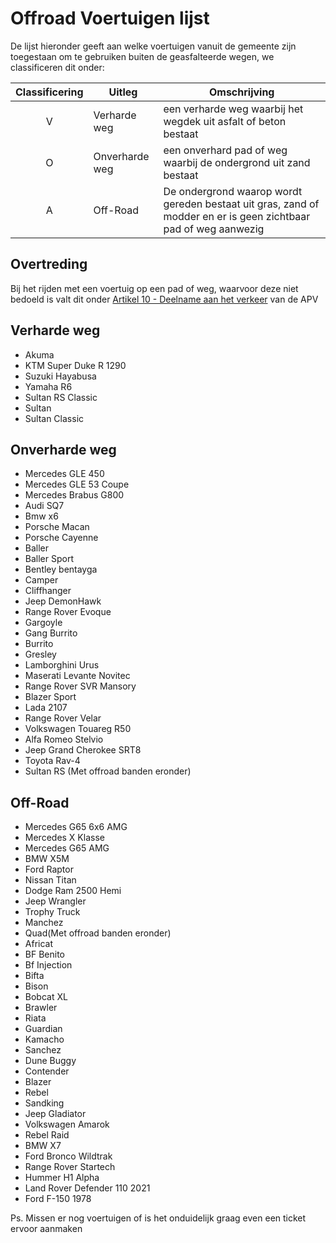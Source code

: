 # Offroad Voertuigen lijst

De lijst hieronder geeft aan welke voertuigen vanuit de gemeente zijn toegestaan om te gebruiken buiten de geasfalteerde wegen, we classificeren dit onder:

| Classificering | Uitleg | Omschrijving |
|:---:|---|---|
|V| Verharde weg | een verharde weg waarbij het wegdek uit asfalt of beton bestaat |
|O| Onverharde weg | een onverhard pad of weg waarbij de ondergrond uit zand bestaat |
|A| Off-Road | De ondergrond waarop wordt gereden bestaat uit gras, zand of modder en er is geen zichtbaar pad of weg aanwezig |

## Overtreding

Bij het rijden met een voertuig op een pad of weg, waarvoor deze niet bedoeld is valt dit onder [Artikel 10 - Deelname aan het verkeer](https://wetboek.tedeapolis.nl/apv/#artikel-10-deelname-aan-het-verkeer) van de APV


## Verharde weg

* Akuma
* KTM Super Duke R 1290
* Suzuki Hayabusa
* Yamaha R6
* Sultan RS Classic
* Sultan
* Sultan Classic

## Onverharde weg

* Mercedes GLE 450 
* Mercedes GLE 53 Coupe 
* Mercedes Brabus G800 
* Audi SQ7
* Bmw x6
* Porsche Macan 
* Porsche Cayenne 
* Baller
* Baller Sport
* Bentley bentayga 
* Camper
* Cliffhanger
* Jeep DemonHawk
* Range Rover Evoque
* Gargoyle
* Gang Burrito
* Burrito
* Gresley
* Lamborghini Urus
* Maserati Levante Novitec
* Range Rover SVR Mansory
* Blazer Sport
* Lada 2107
* Range Rover Velar 
* Volkswagen Touareg R50
* Alfa Romeo Stelvio
* Jeep Grand Cherokee SRT8
* Toyota Rav-4
* Sultan RS (Met offroad banden eronder)

## Off-Road

* Mercedes G65 6x6 AMG
* Mercedes X Klasse
* Mercedes G65 AMG 
* BMW X5M
* Ford Raptor
* Nissan Titan
* Dodge Ram 2500 Hemi
* Jeep Wrangler
* Trophy Truck
* Manchez
* Quad(Met offroad banden eronder) 
* Africat 
* BF Benito
* Bf Injection
* Bifta
* Bison
* Bobcat XL
* Brawler
* Riata
* Guardian
* Kamacho
* Sanchez
* Dune Buggy 
* Contender
* Blazer
* Rebel
* Sandking
* Jeep Gladiator
* Volkswagen Amarok
* Rebel Raid
* BMW X7 
* Ford Bronco Wildtrak
* Range Rover Startech
* Hummer H1 Alpha
* Land Rover Defender 110 2021
* Ford F-150 1978

Ps. Missen er nog voertuigen of is het onduidelijk graag even een ticket ervoor aanmaken
